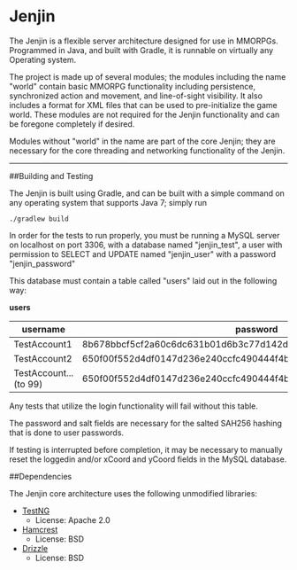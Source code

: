 Jenjin
=====

The Jenjin is a flexible server architecture designed for use in MMORPGs.
Programmed in Java, and built with Gradle, it is runnable on virtually any Operating
system.

The project is made up of several modules; the modules including the name "world" contain
basic MMORPG functionality including persistence, synchronized action and movement, and
line-of-sight visibility.  It also includes a format for XML files that can be used to
pre-initialize the game world.  These modules are not required for the Jenjin functionality
and can be foregone completely if desired.

Modules without "world" in the name are part of the core Jenjin; they are necessary for the
core threading and networking functionality of the Jenjin.


***

##Building and Testing

The Jenjin is built using Gradle, and can be built with a simple command on
any operating system that supports Java 7; simply run

`./gradlew build`

In order for the tests to run properly, you must be running a MySQL server on localhost on port 3306,
with a database named "jenjin_test", a user with permission to SELECT and UPDATE named "jenjin_user" with
a password "jenjin_password"

This database must contain a table called "users" laid out in the following way:

**users**


| username               | password                                                          | salt                                             | loggedin   | xCoord | yCoord | zoneID |
| ---------------------- | ----------------------------------------------------------------- | ------------------------------------------------ | ---------- | ------ | ------ | ------ |
| TestAccount1           | 8b678bbcf5cf2a60c6dc631b01d6b3c77d142d05eb521a62f73014cc987e0156  | 66db065da6853ec1dafb45933c77b3fdac9ce354a391e8d3 | 0          | 0      | 0      | 0      |
| TestAccount2           | 650f00f552d4df0147d236e240ccfc490444f4b358c4ff1d79f5fd90f57243bd  | e3c42b85a183d3f654a3d2bb3bc5ea607d0fb529d9b890d3 | 0          | 0      | 0      | 0      |
| TestAccount...(to 99)  | 650f00f552d4df0147d236e240ccfc490444f4b358c4ff1d79f5fd90f57243bd  | e3c42b85a183d3f654a3d2bb3bc5ea607d0fb529d9b890d3 | 0          | 0      | 0      | 0      |

Any tests that utilize the login functionality will fail without this table.

The password and salt fields are necessary for the salted SAH256 hashing that is done to user passwords.

If testing is interrupted before completion, it may be necessary to manually reset the loggedin and/or xCoord and yCoord
fields in the MySQL database.



##Dependencies

The Jenjin core architecture uses the following unmodified libraries:

* [TestNG](http://testng.org/doc/index.html)
    * License: Apache 2.0
* [Hamcrest](https://github.com/hamcrest/JavaHamcrest)
    * License: BSD
* [Drizzle](https://github.com/krummas/DrizzleJDBC)
    * License: BSD
